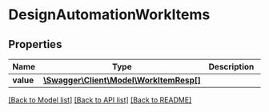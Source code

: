 # DesignAutomationWorkItems

## Properties
Name | Type | Description | Notes
------------ | ------------- | ------------- | -------------
**value** | [**\Swagger\Client\Model\WorkItemResp[]**](WorkItemResp.md) |  | [optional] 

[[Back to Model list]](../README.md#documentation-for-models) [[Back to API list]](../README.md#documentation-for-api-endpoints) [[Back to README]](../README.md)


